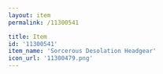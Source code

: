 ```yaml
---
layout: item
permalink: /11300541

title: Item
id: '11300541'
item_name: 'Sorcerous Desolation Headgear'
icon_url: '11300479.png'
---
```

